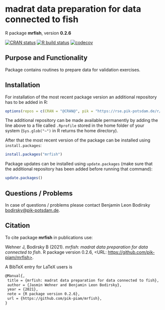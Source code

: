 # madrat data preparation for data connected to fish

R package **mrfish**, version **0.2.6**

[![CRAN status](https://www.r-pkg.org/badges/version/mrfish)](https://cran.r-project.org/package=mrfish)   [![R build status](https://github.com/pik-piam/mrfish/workflows/check/badge.svg)](https://github.com/pik-piam/mrfish/actions) [![codecov](https://codecov.io/gh/pik-piam/mrfish/branch/master/graph/badge.svg)](https://codecov.io/gh/pik-piam/mrfish)

## Purpose and Functionality

Package contains routines to prepare data for validation exercises.


## Installation

For installation of the most recent package version an additional repository has to be added in R:

```r
options(repos = c(CRAN = "@CRAN@", pik = "https://rse.pik-potsdam.de/r/packages"))
```
The additional repository can be made available permanently by adding the line above to a file called `.Rprofile` stored in the home folder of your system (`Sys.glob("~")` in R returns the home directory).

After that the most recent version of the package can be installed using `install.packages`:

```r 
install.packages("mrfish")
```

Package updates can be installed using `update.packages` (make sure that the additional repository has been added before running that command):

```r 
update.packages()
```

## Questions / Problems

In case of questions / problems please contact Benjamin Leon Bodirsky <bodirsky@pik-potsdam.de>.

## Citation

To cite package **mrfish** in publications use:

Wehner J, Bodirsky B (2021). _mrfish: madrat data preparation for data connected to fish_. R package version 0.2.6, <URL: https://github.com/pik-piam/mrfish>.

A BibTeX entry for LaTeX users is

 ```latex
@Manual{,
  title = {mrfish: madrat data preparation for data connected to fish},
  author = {Jasmin Wehner and Benjamin Leon Bodirsky},
  year = {2021},
  note = {R package version 0.2.6},
  url = {https://github.com/pik-piam/mrfish},
}
```

